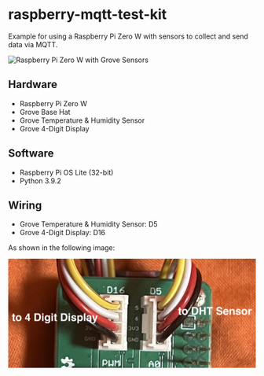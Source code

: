 # raspberry-mqtt-test-kit
Example for using a Raspberry Pi Zero W with sensors to collect and send data via MQTT.

![Raspberry Pi Zero W with Grove Sensors](img/Example.png)

## Hardware
* Raspberry Pi Zero W
* Grove Base Hat
* Grove Temperature & Humidity Sensor
* Grove 4-Digit Display

## Software
* Raspberry Pi OS Lite (32-bit)
* Python 3.9.2

## Wiring
* Grove Temperature & Humidity Sensor: D5
* Grove 4-Digit Display: D16

As shown in the following image:

![Wiring Example](img/Wiring.png)
